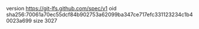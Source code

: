 version https://git-lfs.github.com/spec/v1
oid sha256:70061a70ec55dcf84b902753a62099ba347ce717efc331123234c1b40023a699
size 3027

